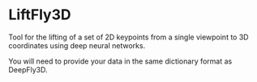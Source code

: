 # LiftFly3D

Tool for the lifting of a set of 2D keypoints from a single viewpoint to 3D coordinates using deep neural networks.

You will need to provide your data in the same dictionary format as DeepFly3D.
